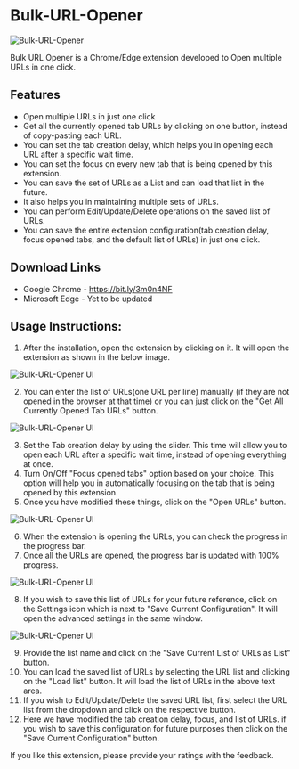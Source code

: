 # Bulk-URL-Opener
![Bulk-URL-Opener](https://1.bp.blogspot.com/-i0s8SbNJZCc/X4sviQ6NgNI/AAAAAAAABJQ/ne1QKJs_GHY58Zl572miY9NPphgKOaexQCLcBGAsYHQ/w200-h200/Logo.png)

Bulk URL Opener is a Chrome/Edge extension developed to Open multiple URLs in one click.
## Features
* Open multiple URLs in just one click
* Get all the currently opened tab URLs by clicking on one button, instead of copy-pasting each URL.
* You can set the tab creation delay, which helps you in opening each URL after a specific wait time.
* You can set the focus on every new tab that is being opened by this extension.
* You can save the set of URLs as a List and can load that list in the future.
* It also helps you in maintaining multiple sets of URLs.
* You can perform Edit/Update/Delete operations on the saved list of URLs.
* You can save the entire extension configuration(tab creation delay, focus opened tabs, and the default list of URLs) in just one click.
## Download Links
* Google Chrome - https://bit.ly/3m0n4NF
* Microsoft Edge - Yet to be updated
## Usage Instructions:
<Please watch this video to understand the usage of this extension or read the below-mentioned steps.>

1. After the installation, open the extension by clicking on it.
It will open the extension as shown in the below image.

![Bulk-URL-Opener UI](https://lh3.googleusercontent.com/9QFG2gWbtY4HabzeOcGkWBMBmzIs0qI9lTce8hqLReRJ-vnJ8xzFjixIA9FAa-y7spu7hPQfQg=w640-h400-e365-rj-sc0x00ffffff)

2. You can enter the list of URLs(one URL per line) manually (if they are not opened in the browser at that time) or you can just click on the "Get All Currently Opened Tab URLs" button.

![Bulk-URL-Opener UI](https://lh3.googleusercontent.com/23WWigHUcJMEy6GEF93nMqWt1fwGSa_EA1jM9T5C_deIFEeY_HpeFc2I6UvNoE1vzEU55zzwqA=w640-h400-e365-rj-sc0x00ffffff)

3. Set the Tab creation delay by using the slider. This time will allow you to open each URL after a specific wait time, instead of opening everything at once.
4. Turn On/Off "Focus opened tabs" option based on your choice. This option will help you in automatically focusing on the tab that is being opened by this extension.
5. Once you have modified these things, click on the "Open URLs" button.

![Bulk-URL-Opener UI](https://lh3.googleusercontent.com/vge4EGOMNeDivkd3PP8GstNqaVg2zKnmGHXO49SRuNVYOSnEo8AHBT7EqEKk4WbPN8tPjpwaOQ=w640-h400-e365-rj-sc0x00ffffff)

6. When the extension is opening the URLs, you can check the progress in the progress bar.
7. Once all the URLs are opened, the progress bar is updated with 100% progress.

![Bulk-URL-Opener UI](https://lh3.googleusercontent.com/xw8EAKuE2-Frxq5zhfqkCSWpD3zcZLSbdH-qYYY1tkVY_Rd8i_GYHW6tOZD1Ff0HEO5RWTo6fA=w640-h400-e365-rj-sc0x00ffffff)

8. If you wish to save this list of URLs for your future reference, click on the Settings icon which is next to "Save Current Configuration". It will open the advanced settings in the same window.

![Bulk-URL-Opener UI](https://lh3.googleusercontent.com/6U0sxIAT85dPkr9SneGz2n0QFYLGzSPNw0zUGauDnxtsQ192I_cLsPlea9YLgJUnG2bn7wwGQg=w640-h400-e365-rj-sc0x00ffffff)

9. Provide the list name and click on the "Save Current List of URLs as List" button.
10. You can load the saved list of URLs by selecting the URL list and clicking on the "Load list" button. It will load the list of URLs in the above text area.
11. If you wish to Edit/Update/Delete the saved URL list, first select the URL list from the dropdown and click on the respective button.
12. Here we have modified the tab creation delay, focus, and list of URLs. if you wish to save this configuration for future purposes then click on the "Save Current Configuration" button.

If you like this extension, please provide your ratings with the feedback.